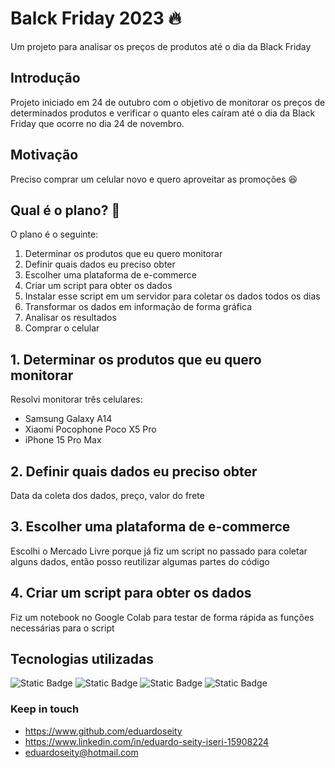# Balck Friday 2023 🔥
Um projeto para analisar os preços de produtos até o dia da Black Friday

## Introdução
Projeto iniciado em 24 de outubro com o objetivo de monitorar os preços de determinados produtos e verificar o quanto eles caíram até o dia da Black Friday que ocorre no dia 24 de novembro.

## Motivação
Preciso comprar um celular novo e quero aproveitar as promoções 😆

## Qual é o plano? 🤔
O plano é o seguinte:
1. Determinar os produtos que eu quero monitorar
2. Definir quais dados eu preciso obter
3. Escolher uma plataforma de e-commerce
4. Criar um script para obter os dados
5. Instalar esse script em um servidor para coletar os dados todos os dias
6. Transformar os dados em informação de forma gráfica
7. Analisar os resultados
8. Comprar o celular

## 1. Determinar os produtos que eu quero monitorar
Resolvi monitorar três celulares:

- Samsung Galaxy A14
- Xiaomi Pocophone Poco X5 Pro
- iPhone 15 Pro Max

## 2. Definir quais dados eu preciso obter
Data da coleta dos dados, preço, valor do frete

## 3. Escolher uma plataforma de e-commerce
Escolhi o Mercado Livre porque já fiz um script no passado para coletar alguns dados, então posso reutilizar algumas partes do código

## 4. Criar um script para obter os dados
Fiz um notebook no Google Colab para testar de forma rápida as funções necessárias para o script



## Tecnologias utilizadas
![Static Badge](https://img.shields.io/badge/python-3.10-blue)
![Static Badge](https://img.shields.io/badge/requests-yellow)
![Static Badge](https://img.shields.io/badge/BeautifulSoup4-purple)
![Static Badge](https://img.shields.io/badge/pandas-brown)

### Keep in touch
- https://www.github.com/eduardoseity
- https://www.linkedin.com/in/eduardo-seity-iseri-15908224
- eduardoseity@hotmail.com
